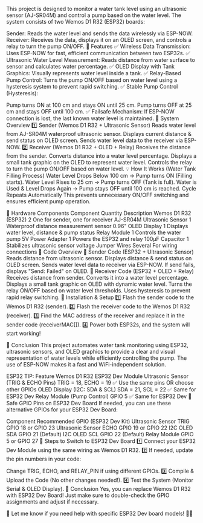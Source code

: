 This project is designed to monitor a water tank level using an ultrasonic sensor (AJ-SR04M) and control a pump based on the water level. The system consists of two Wemos D1 R32 (ESP32) boards:

Sender: Reads the water level and sends the data wirelessly via ESP-NOW.
Receiver: Receives the data, displays it on an OLED screen, and controls a relay to turn the pump ON/OFF.
📌 Features
✅ Wireless Data Transmission: Uses ESP-NOW for fast, efficient communication between two ESP32s.
✅ Ultrasonic Water Level Measurement: Reads distance from water surface to sensor and calculates water percentage.
✅ OLED Display with Tank Graphics: Visually represents water level inside a tank.
✅ Relay-Based Pump Control: Turns the pump ON/OFF based on water level using a hysteresis system to prevent rapid switching.
✅ Stable Pump Control (Hysteresis):

Pump turns ON at 100 cm and stays ON until 25 cm.
Pump turns OFF at 25 cm and stays OFF until 100 cm.
✅ Failsafe Mechanism: If ESP-NOW connection is lost, the last known water level is maintained.
📡 System Overview
1️⃣ Sender (Wemos D1 R32 + Ultrasonic Sensor)
Reads water level from AJ-SR04M waterproof ultrasonic sensor.
Displays current distance & send status on OLED screen.
Sends water level data to the receiver via ESP-NOW.
2️⃣ Receiver (Wemos D1 R32 + OLED + Relay)
Receives the distance from the sender.
Converts distance into a water level percentage.
Displays a small tank graphic on the OLED to represent water level.
Controls the relay to turn the pump ON/OFF based on water level.
💡 How It Works (Water Tank Filling Process)
Water Level Drops Below 100 cm → Pump turns ON (Filling starts).
Water Level Rises to 25 cm → Pump turns OFF (Tank is full).
Water is Used & Level Drops Again → Pump stays OFF until 100 cm is reached.
Cycle Repeats Automatically
This prevents unnecessary ON/OFF switching and ensures efficient pump operation.

📌 Hardware Components
Component	Quantity	Description
Wemos D1 R32 (ESP32)	2	One for sender, one for receiver
AJ-SR04M Ultrasonic Sensor	1	Waterproof distance measurement sensor
0.96" OLED Display	1	Displays water level, distance & pump status
Relay Module	1	Controls the water pump
5V Power Adapter	1	Powers the ESP32 and relay
100µF Capacitor	1	Stabilizes ultrasonic sensor voltage
Jumper Wires	Several	For wiring connections
📌 Code Overview
📜 Sender Code (ESP32 + Ultrasonic Sensor)
Reads distance from ultrasonic sensor.
Displays distance & send status on OLED screen.
Sends water level data to receiver via ESP-NOW.
If send fails, displays "Send: Failed" on OLED.
📜 Receiver Code (ESP32 + OLED + Relay)
Receives distance from sender.
Converts it into a water level percentage.
Displays a small tank graphic on OLED with dynamic water level.
Turns the relay ON/OFF based on water level thresholds.
Uses hysteresis to prevent rapid relay switching.
📌 Installation & Setup
1️⃣ Flash the sender code to the Wemos D1 R32 (sender).
2️⃣ Flash the receiver code to the Wemos D1 R32 (receiver).
3️⃣ Find the MAC address of the receiver and replace it in the sender code (receiverMAC[]).
4️⃣ Power both ESP32s, and the system will start working!

🚀 Conclusion
This project automates water tank monitoring using ESP32, ultrasonic sensors, and OLED graphics to provide a clear and visual representation of water levels while efficiently controlling the pump. The use of ESP-NOW makes it a fast and WiFi-independent solution.

ESP32 TIP:
Feature	Wemos D1 R32	ESP32 Dev Module
Ultrasonic Sensor (TRIG & ECHO Pins)	TRIG = 18, ECHO = 19	✅ Use the same pins OR choose other GPIOs
OLED Display (I2C: SDA & SCL)	SDA = 21, SCL = 22	✅ Same for ESP32 Dev
Relay Module (Pump Control)	GPIO 5	✅ Same for ESP32 Dev
🔹 Safe GPIO Pins on ESP32 Dev Board
If needed, you can use these alternative GPIOs for your ESP32 Dev Board:

Component	Recommended GPIO (ESP32 Dev Kit)
Ultrasonic Sensor TRIG	GPIO 18 or GPIO 23
Ultrasonic Sensor ECHO	GPIO 19 or GPIO 22
I2C OLED SDA	GPIO 21 (Default)
I2C OLED SCL	GPIO 22 (Default)
Relay Module	GPIO 5 or GPIO 27
🚀 Steps to Switch to ESP32 Dev Board
1️⃣ Connect your ESP32 Dev Module using the same wiring as Wemos D1 R32.
2️⃣ If needed, update the pin numbers in your code:

Change TRIG, ECHO, and RELAY_PIN if using different GPIOs.
3️⃣ Compile & Upload the Code (No other changes needed!).
4️⃣ Test the System (Monitor Serial & OLED Display).
🎯 Conclusion
Yes, you can replace Wemos D1 R32 with ESP32 Dev Board!
Just make sure to double-check the GPIO assignments and adjust if necessary.

🚀 Let me know if you need help with specific ESP32 Dev board models! 🔧😃

